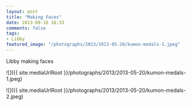 ```yaml
---
layout: post
title: "Making Faces"
date: 2013-09-16 16:33
comments: false
tags: 
- Libby
featured_image: "/photographs/2013/2013-05-20/kumon-medals-1.jpeg"
---
```

Libby making faces


![]({{ site.mediaUrlRoot }}/photographs/2013/2013-05-20/kumon-medals-1.jpeg)

![]({{ site.mediaUrlRoot }}/photographs/2013/2013-05-20/kumon-medals-2.jpeg)
